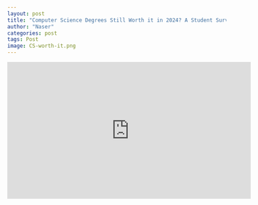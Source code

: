 ```yaml
---
layout: post
title: "Computer Science Degrees Still Worth it in 2024? A Student Survival Guide"
author: "Naser"
categories: post
tags: Post
image: CS-worth-it.png
---
```


<iframe width="560" height="315" src="https://www.youtube.com/embed/bnlGP4zMq9U?si=YbY5-yVUbadlR7b-" title="YouTube video player" frameborder="0" allow="accelerometer; autoplay; clipboard-write; encrypted-media; gyroscope; picture-in-picture; web-share" referrerpolicy="strict-origin-when-cross-origin" allowfullscreen></iframe>
